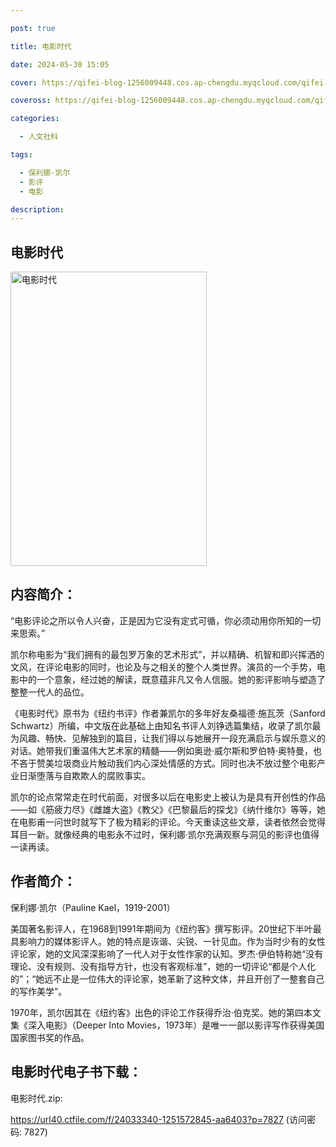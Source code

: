 ```yaml
---

post: true

title: 电影时代

date: 2024-05-30 15:05

cover: https://qifei-blog-1256009448.cos.ap-chengdu.myqcloud.com/qifei-blog/s33759631.jpg

coveross: https://qifei-blog-1256009448.cos.ap-chengdu.myqcloud.com/qifei-blog/s33759631.jpg

categories:

  - 人文社科

tags:

  - 保利娜·凯尔
  - 影评
  - 电影

description:
---
```


## 电影时代

<img alt="电影时代" class="aligncenter loading" data-was-processed="true" decoding="async" fetchpriority="high" height="471" src="https://qifei-blog-1256009448.cos.ap-chengdu.myqcloud.com/qifei-blog/s33759631.jpg" style="cursor: zoom-in;" width="314"/>

## 内容简介：

“电影评论之所以令人兴奋，正是因为它没有定式可循，你必须动用你所知的一切来思索。”

凯尔称电影为“我们拥有的最包罗万象的艺术形式”，并以精确、机智和即兴挥洒的文风，在评论电影的同时，也论及与之相关的整个人类世界。演员的一个手势，电影中的一个意象，经过她的解读，既意蕴非凡又令人信服。她的影评影响与塑造了整整一代人的品位。

《电影时代》原书为《纽约书评》作者兼凯尔的多年好友桑福德·施瓦茨（Sanford Schwartz）所编，中文版在此基础上由知名书评人刘铮选篇集结，收录了凯尔最为风趣、畅快、见解独到的篇目，让我们得以与她展开一段充满启示与娱乐意义的对话。她带我们重温伟大艺术家的精髓——例如奥逊·威尔斯和罗伯特·奥特曼，也不吝于赞美垃圾商业片触动我们内心深处情感的方式。同时也决不放过整个电影产业日渐堕落与自欺欺人的腐败事实。

凯尔的论点常常走在时代前面，对很多以后在电影史上被认为是具有开创性的作品——如《筋疲力尽》《雌雄大盗》《教父》《巴黎最后的探戈》《纳什维尔》等等，她在电影甫一问世时就写下了极为精彩的评论。今天重读这些文章，读者依然会觉得耳目一新。就像经典的电影永不过时，保利娜·凯尔充满观察与洞见的影评也值得一读再读。

## 作者简介：

保利娜·凯尔（Pauline Kael，1919-2001）

美国著名影评人，在1968到1991年期间为《纽约客》撰写影评。20世纪下半叶最具影响力的媒体影评人。她的特点是诙谐、尖锐、一针见血。作为当时少有的女性评论家，她的文风深深影响了一代人对于女性作家的认知。罗杰·伊伯特称她“没有理论、没有规则、没有指导方针，也没有客观标准”，她的一切评论“都是个人化的”；“她远不止是一位伟大的评论家，她革新了这种文体，并且开创了一整套自己的写作美学”。

1970年，凯尔因其在《纽约客》出色的评论工作获得乔治·伯克奖。她的第四本文集《深入电影》（Deeper Into Movies，1973年）是唯一一部以影评写作获得美国国家图书奖的作品。

## 电影时代电子书下载：

电影时代.zip: 

https://url40.ctfile.com/f/24033340-1251572845-aa6403?p=7827 (访问密码: 7827)
